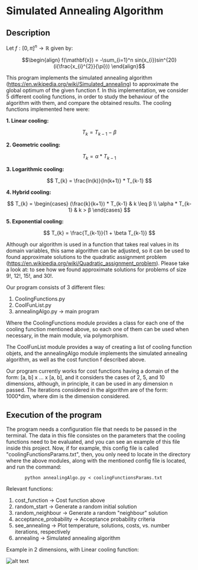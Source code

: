 # Simulated Annealing Algorithm

## Description

Let $f : [0, \pi] ^n \to \mathbb{R}$ given by:

$$\begin{align}
        f(\mathbf{x}) = -\sum_{i=1}^n sin(x_{i})sin^{20}(i(\frac{x_{i}^{2}}{\pi})) 
\end{align}$$

This program implements the simulated annealing algorithm (https://en.wikipedia.org/wiki/Simulated_annealing) to approximate the global optimum of the given function f. In this implementation, we consider 5 different cooling functions, in order to study the behaviour of the algorithm with them, and compare the obtained results. The cooling functions implemented here were:

**1.   Linear cooling:**

$$ T_{k} = T_{k-1} - \beta $$

**2.   Geometric cooling:**

$$ T_{k} = \alpha * T_{k-1} $$

**3.   Logarithmic cooling:**

$$ T_{k} = \frac{ln(k)}{ln(k+1)} * T_{k-1} $$

**4.   Hybrid cooling:**

$$ T_{k} = \begin{cases} 
      (\frac{k}{k+1}) * T_{k-1} & k \leq β \\
      \alpha * T_{k-1} & k > β 
   \end{cases}
$$

**5.   Exponential cooling:**

$$ T_{k} = \frac{T_{k-1}}{1 + \beta T_{k-1}} $$

Although our algorithm is used in a function that takes real values in its domain variables, this same algorithm can be adjusted, so it can be used to found approximate solutions to the quadratic assignment problem (https://en.wikipedia.org/wiki/Quadratic_assignment_problem). Please take a look at:  to see how we found approximate solutions for problems of size 9!, 12!, 15!, and 30!. 


Our program consists of 3 different files:

1. CoolingFunctions.py
2. CoolFunList.py
3. annealingAlgo.py -> main program

Where the CoolingFunctions module provides a class for each one of the cooling function mentioned above, so each one of them can be used when necessary, in the main module, via polymorphism.

The CoolFunList module provides a way of creating a list of cooling function objets, and the annealingAlgo module implements the simulated annealing algorithm, as well as the cost function f described above.

Our program currently works for cost functions having a domain of the form: [a, b] x ... x [a, b], and it considers the cases of 2, 5, and 10 dimensions, although, in principle, it can be used in any dimension n passed. The iterations considered in the algorithm are of the form: 1000*dim, where dim is the dimension considered.

## Execution of the program

The program needs a configuration file that needs to be passed in the terminal. The data in this file consistes on the parameters that the cooling functions need to be evaluated, and you can see an example of this file inside this project. Now, if for example, this config file is called "coolingFunctionsParams.txt", then, you only need to locate in the directory where the above modules, along with the mentioned config file is located, and run the command: 

           python annealingAlgo.py < coolingFunctionsParams.txt
 
Relevant functions:
1. cost_function -> Cost function above
2. random_start  -> Generate a random initial solution 
3. random_neighbour   -> Generate a random "neighbour" solution
4. acceptance_probability -> Acceptance probability criteria
5. see_annealing -> Plot temperature, solutions, costs, vs. number iterations, respectively
6. annealing -> Simulated annealing algorithm

Example in 2 dimensions, with Linear cooling function:

![alt text]()

